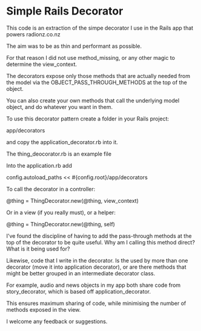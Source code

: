 # Simple Rails Decorator

This code is an extraction of the simpe decorator I use in the Rails app that powers radionz.co.nz

The aim was to be as thin and performant as possible.

For that reason I did not use method_missing, or any other magic to determine the view_context.

The decorators expose only those methods that are actually needed from the model via the OBJECT_PASS_THROUGH_METHODS at the top of the object.

You can also create your own methods that call the underlying model object, and do whatever you want in them.

To use this decorator pattern create a folder in your Rails project:

  app/decorators

and copy the application_decorator.rb into it.

The thing_deocorator.rb is an example file

Into the application.rb add

  config.autoload_paths << #{config.root}/app/decorators
  
To call the decorator in a controller:

  @thing = ThingDecorator.new(@thing, view_context)

Or in a view (if you really must), or a helper:

  @thing = ThingDecorator.new(@thing, self)

I've found the discipline of having to add the pass-through methods at the top of the decorator to be quite useful. Why am I calling this method direct? What is it being used for?

Likewise, code that I write in the decorator. Is the used by more than one decorator (move it into application decorator), or are there methods that might be better grouped in an intermediate decorator class. 

For example, audio and news objects in my app both share code from story_decorator, which is based off application_decorator.

This ensures maximum sharing of code, while minimising the number of methods exposed in the view.

I welcome any feedback or suggestions. 

  
